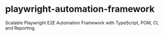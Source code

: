 # playwright-automation-framework
Scalable Playwright E2E Automation Framework with TypeScript, POM, CI, and Reporting.
